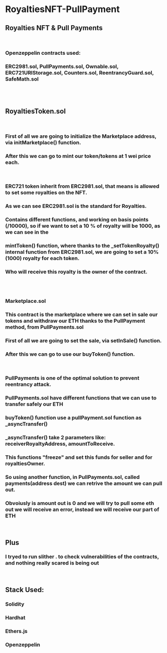 # RoyaltiesNFT-PullPayment


<h2>Royalties NFT & Pull Payments</h2>
<br>
<h3>Openzeppelin contracts used: </h3>
<h3>ERC2981.sol, PullPayments.sol, Ownable.sol, ERC721URIStorage.sol, Counters.sol, ReentrancyGuard.sol, SafeMath.sol</h3>
<br>
<br>

<h2>RoyaltiesToken.sol</h2>
<br>
<h3>First of all we are going to initialize the Marketplace address, via initMarketplace() function.</h3>
<h3>After this we can go to mint our token/tokens at 1 wei price each.</h3>
<br>
<h3>ERC721 token inherit from ERC2981.sol, that means is allowed to set some royalties on the NFT.</h3>
<h3>As we can see ERC2981.sol is the standard for Royalties.</h3>
<h3>Contains different functions, and working on basis points (/10000), so if we want to set a 10 % of royalty will be 1000, as we can see in the</h3>
<h3>mintToken() function, where thanks to the _setTokenRoyalty() internal function from ERC2981.sol, we are going to set a 10% (1000) royalty for each token.</h3>
<h3>Who will receive this royalty is the owner of the contract.</h3>
<br>
<br>

<h3>Marketplace.sol</h3>
<h3>This contract is the marketplace where we can set in sale our tokens and withdraw our ETH thanks to the PullPayment method, from PullPayments.sol</h3>
<h3>First of all we are going to set the sale, via setInSale() function.</h3>
<h3>After this we can go to use our buyToken() function.</h3>
<br>
<h3>PullPayments is one of the optimal solution to prevent reentrancy attack.</h3>
<h3>PullPayments.sol have different functions that we can use to transfer safely our ETH</h3>
<h3>buyToken() function use a pullPayment.sol function as _asyncTransfer()</h3>
<h3>_asyncTransfer() take 2 parameters like: receiverRoyaltyAddress, amountToReceive.</h3>
<h3>This functions "freeze" and set this funds for seller and for royaltiesOwner.</h3>
<h3>So using another function, in PullPayments.sol, called payments(address dest) we can retrive the amount we can pull out.</h3>
<h3>Obvoiusly is amount out is 0 and we will try to pull some eth out we will receive an error, instead we will receive our part of ETH</h3>

<br>

<h2>Plus</h2>
<h3>I tryed to run slither . to check vulnerabilities of the contracts, and nothing really scared is being out</h3>

<br>

<h2>Stack Used:</h2>

<h3>Solidity</h3>
<h3>Hardhat</h3>
<h3>Ethers.js</h3>
<h3>Openzeppelin</h3>
